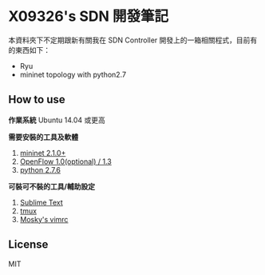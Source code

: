 X09326's SDN 開發筆記
===========
本資料夾下不定期跟新有關我在 SDN Controller 開發上的一箱相關程式，目前有的東西如下：
  - Ryu
  - mininet topology with python2.7

How to use
--------------
**作業系統**
Ubuntu 14.04 或更高

**需要安裝的工具及軟體**
 1. [mininet 2.1.0+][1]
 2. [OpenFlow 1.0(optional) / 1.3][2]
 3. [python 2.7.6][3]

**可裝可不裝的工具/輔助設定**
 1. [Sublime Text][4]
 2. [tmux][5]
 2. [Mosky's vimrc][6]
 

License
----
MIT


  [1]: http://mininet.org/
  [2]: https://www.opennetworking.org/
  [3]: https://www.python.org/
  [4]: http://www.sublimetext.com/
  [5]: http://tmux.sourceforge.net/
  [6]: https://github.com/moskytw/mosky.vim
